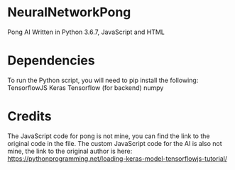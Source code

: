 # NeuralNetworkPong
Pong AI Written in Python 3.6.7, JavaScript and HTML
# Dependencies
To run the Python script, you will need to pip install the following:
  TensorflowJS
  Keras
  Tensorflow (for backend)
  numpy

# Credits
The JavaScript code for pong is not mine, you can find the link to the original code in the file. The custom JavaScript code for the AI is also not mine, the link to the original author is here: https://pythonprogramming.net/loading-keras-model-tensorflowjs-tutorial/
